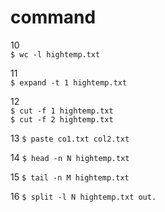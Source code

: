 # command

10  
`$ wc -l hightemp.txt`  

11  
`$ expand -t 1 hightemp.txt`  

12  
`$ cut -f 1 hightemp.txt`  
`$ cut -f 2 hightemp.txt` 

13
`$ paste co1.txt col2.txt`

14
`$ head -n N hightemp.txt` 

15
`$ tail -n M hightemp.txt`  

16
`$ split -l N hightemp.txt out.`
